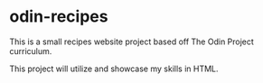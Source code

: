 # odin-recipes
This is a small recipes website project based off The Odin Project curriculum.

This project will utilize and showcase my skills in HTML.
